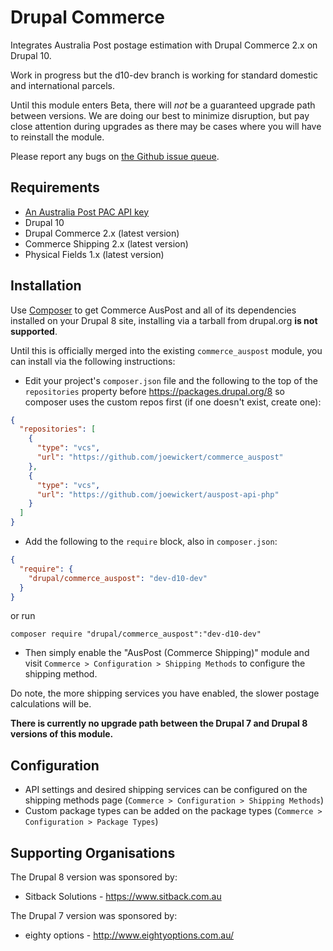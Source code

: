 Drupal Commerce
===============

Integrates Australia Post postage estimation with Drupal Commerce 2.x on Drupal 10.

Work in progress but the d10-dev branch is working for standard domestic and international parcels.

Until this module enters Beta, there will *not* be a 
guaranteed upgrade path between versions. We are doing our best to 
minimize disruption, but pay 
close attention during upgrades as there may be cases where you will 
have to reinstall the module.

Please report any bugs on [the Github issue queue](https://github.com/joewickert/commerce_auspost/issues).

## Requirements

* [An Australia Post PAC API key](https://developers.auspost.com.au/apis/pacpcs-registration)
* Drupal 10
* Drupal Commerce 2.x (latest version)
* Commerce Shipping 2.x (latest version)
* Physical Fields 1.x (latest version)

## Installation

Use [Composer](https://getcomposer.org/) to get Commerce AusPost and all of its
dependencies installed on your Drupal 8 site, installing via a tarball from drupal.org **is not supported**.

Until this is officially merged into the existing `commerce_auspost` module, you can install via the following instructions:

* Edit your project's `composer.json` file and the following to the top of the `repositories` property before https://packages.drupal.org/8 so composer uses the custom repos first (if one doesn't exist, create one):

```json
{
  "repositories": [
    {
      "type": "vcs",
      "url": "https://github.com/joewickert/commerce_auspost"
    },
    {
      "type": "vcs",
      "url": "https://github.com/joewickert/auspost-api-php"
    }
  ]
}
```

* Add the following to the `require` block, also in `composer.json`:
 
```json
{
  "require": {
    "drupal/commerce_auspost": "dev-d10-dev"
  }
}
```
or run

```
composer require "drupal/commerce_auspost":"dev-d10-dev"
```

* Then simply enable the "AusPost (Commerce Shipping)" module and visit 
`Commerce > Configuration > Shipping Methods` to configure the shipping method.

Do note, the more shipping services you have enabled, the slower postage calculations will be.

**There is currently no upgrade path between the Drupal 7 and Drupal 8 versions of this module.**

## Configuration
* API settings and desired shipping services can be configured on the shipping methods page (`Commerce > Configuration > Shipping Methods`)
* Custom package types can be added on the package types (`Commerce > Configuration > Package Types`)

## Supporting Organisations
The Drupal 8 version was sponsored by:
* Sitback Solutions - https://www.sitback.com.au

The Drupal 7 version was sponsored by:
* eighty options - http://www.eightyoptions.com.au/
